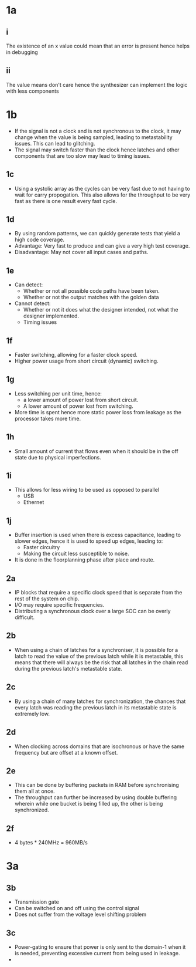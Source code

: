 # 1a
## i
The existence of an x value could mean that an error is present hence helps in debugging 
## ii
The value means don't care hence the synthesizer can implement the logic with less components

# 1b
* If the signal is not a clock and is not synchronous to the clock, it may change when the value is being sampled, leading to metastability issues. This can lead to glitching.
* The signal may switch faster than the clock hence latches and other components that are too slow may lead to timing issues.

## 1c
* Using a systolic array as the cycles can be very fast due to not having to wait for carry propogation. This also allows for the throughput to be very fast as there is one result every fast cycle.

## 1d
* By using random patterns, we can quickly generate tests that yield a high code coverage.
* Advantage: Very fast to produce and can give a very high test coverage.
* Disadvantage: May not cover all input cases and paths.

## 1e
* Can detect: 
	* Whether or not all possible code paths have been taken.
	* Whether or not the output matches with the golden data
* Cannot detect: 
	* Whether or not it does what the designer intended, not what the designer implemented.
	* Timing issues

## 1f
* Faster switching, allowing for a faster clock speed.
* Higher power usage from short circuit (dynamic) switching.

## 1g
* Less switching per unit time, hence:
	* a lower amount of power lost from short circuit.
	* A lower amount of power lost from switching.
* More time is spent hence more static power loss from leakage as the processor takes more time.

## 1h
* Small amount of current that flows even when it should be in the off state due to physical imperfections.

## 1i
* This allows for less wiring to be used as opposed to parallel
	* USB 
	* Ethernet

## 1j
* Buffer insertion is used when there is excess capacitance, leading to slower edges, hence it is used to speed up edges, leading to:
	* Faster circuitry
	* Making the circuit less susceptible to noise.
* It is done in the floorplanning phase after place and route.

## 2a
* IP blocks that require a specific clock speed that is separate from the rest of the system on chip.
* I/O may require specific frequencies.
* Distributing a synchronous clock over a large SOC can be overly difficult.

## 2b
* When using a chain of latches for a synchroniser, it is possible for a latch to read the value of the previous latch while it is metastable, this means that there will always be the risk that all latches in the chain read during the previous latch's metastable state.

## 2c
* By using a chain of many latches for synchronization, the chances that every latch was reading the previous latch in its metastable state is extremely low.

## 2d
* When clocking across domains that are isochronous or have the same frequency but are offset at a known offset.

## 2e
* This can be done by buffering packets in RAM before synchronising them all at once.
* The throughput can further be increased by using double buffering wherein while one bucket is being filled up, the other is being synchronized.

## 2f
* 4 bytes * 240MHz = 960MB/s

# 3a


## 3b
* Transmission gate
* Can be switched on and off using the control signal
* Does not suffer from the voltage level shifting problem

## 3c
* Power-gating to ensure that power is only sent to the domain-1 when it is needed, preventing excessive current from being used in leakage.
* 
